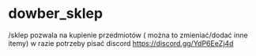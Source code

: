 # dowber_sklep
/sklep pozwala na kupienie przedmiotów ( można to zmieniać/dodać inne itemy) w razie potrzeby pisać discord https://discord.gg/YdP6EeZj4d
